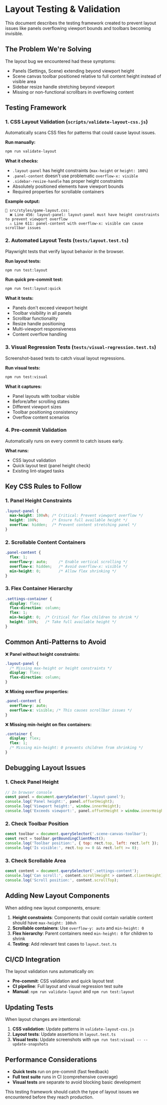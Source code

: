 # Layout Testing & Validation

This document describes the testing framework created to prevent layout issues like panels overflowing viewport bounds and toolbars becoming invisible.

## The Problem We're Solving

The layout bug we encountered had these symptoms:
- Panels (Settings, Scene) extending beyond viewport height
- Scene canvas toolbar positioned relative to full content height instead of visible area
- Sidebar resize handle stretching beyond viewport
- Missing or non-functional scrollbars in overflowing content

## Testing Framework

### 1. CSS Layout Validation (`scripts/validate-layout-css.js`)

Automatically scans CSS files for patterns that could cause layout issues.

**Run manually:**
```bash
npm run validate-layout
```

**What it checks:**
- `.layout-panel` has height constraints (`max-height` or `height: 100%`)
- `.panel-content` doesn't use problematic `overflow-x: visible`
- `.sidebar-resize-handle` has proper height constraints
- Absolutely positioned elements have viewport bounds
- Required properties for scrollable containers

**Example output:**
```
📄 src/styles/game-layout.css:
  ❌ Line 456: layout-panel: layout-panel must have height constraints to prevent viewport overflow
  ⚠️ Line 611: panel-content with overflow-x: visible can cause scrollbar issues
```

### 2. Automated Layout Tests (`tests/layout.test.ts`)

Playwright tests that verify layout behavior in the browser.

**Run layout tests:**
```bash
npm run test:layout
```

**Run quick pre-commit test:**
```bash
npm run test:layout:quick
```

**What it tests:**
- Panels don't exceed viewport height
- Toolbar visibility in all panels
- Scrollbar functionality
- Resize handle positioning
- Multi-viewport responsiveness
- Content overflow handling

### 3. Visual Regression Tests (`tests/visual-regression.test.ts`)

Screenshot-based tests to catch visual layout regressions.

**Run visual tests:**
```bash
npm run test:visual
```

**What it captures:**
- Panel layouts with toolbar visible
- Before/after scrolling states
- Different viewport sizes
- Toolbar positioning consistency
- Overflow content scenarios

### 4. Pre-commit Validation

Automatically runs on every commit to catch issues early.

**What runs:**
- CSS layout validation
- Quick layout test (panel height check)
- Existing lint-staged tasks

## Key CSS Rules to Follow

### 1. Panel Height Constraints
```css
.layout-panel {
  max-height: 100vh; /* Critical: Prevent viewport overflow */
  height: 100%;      /* Ensure full available height */
  overflow: hidden;  /* Prevent content stretching panel */
}
```

### 2. Scrollable Content Containers
```css
.panel-content {
  flex: 1;
  overflow-y: auto;     /* Enable vertical scrolling */
  overflow-x: hidden;   /* Avoid overflow-x: visible */
  min-height: 0;        /* Allow flex shrinking */
}
```

### 3. Flex Container Hierarchy
```css
.settings-container {
  display: flex;
  flex-direction: column;
  flex: 1;
  min-height: 0;  /* Critical for flex children to shrink */
  height: 100%;   /* Take full available height */
}
```

## Common Anti-Patterns to Avoid

❌ **Panel without height constraints:**
```css
.layout-panel {
  /* Missing max-height or height constraints */
  display: flex;
  flex-direction: column;
}
```

❌ **Mixing overflow properties:**
```css
.panel-content {
  overflow-y: auto;
  overflow-x: visible; /* This causes scrollbar issues */
}
```

❌ **Missing min-height on flex containers:**
```css
.container {
  display: flex;
  flex: 1;
  /* Missing min-height: 0 prevents children from shrinking */
}
```

## Debugging Layout Issues

### 1. Check Panel Height
```javascript
// In browser console
const panel = document.querySelector('.layout-panel');
console.log('Panel height:', panel.offsetHeight);
console.log('Viewport height:', window.innerHeight);
console.log('Exceeds viewport:', panel.offsetHeight > window.innerHeight);
```

### 2. Check Toolbar Position
```javascript
const toolbar = document.querySelector('.scene-canvas-toolbar');
const rect = toolbar.getBoundingClientRect();
console.log('Toolbar position:', { top: rect.top, left: rect.left });
console.log('Is visible:', rect.top >= 0 && rect.left >= 0);
```

### 3. Check Scrollable Area
```javascript
const content = document.querySelector('.settings-content');
console.log('Can scroll:', content.scrollHeight > content.clientHeight);
console.log('Scroll position:', content.scrollTop);
```

## Adding New Layout Components

When adding new layout components, ensure:

1. **Height constraints**: Components that could contain variable content should have `max-height: 100vh`
2. **Scrollable containers**: Use `overflow-y: auto` and `min-height: 0`
3. **Flex hierarchy**: Parent containers need `min-height: 0` for children to shrink
4. **Testing**: Add relevant test cases to `layout.test.ts`

## CI/CD Integration

The layout validation runs automatically on:
- **Pre-commit**: CSS validation and quick layout test
- **CI pipeline**: Full layout and visual regression test suite
- **Manual**: `npm run validate-layout` and `npm run test:layout`

## Updating Tests

When layout changes are intentional:

1. **CSS validation**: Update patterns in `validate-layout-css.js`
2. **Layout tests**: Update assertions in `layout.test.ts`
3. **Visual tests**: Update screenshots with `npm run test:visual -- --update-snapshots`

## Performance Considerations

- **Quick tests** run on pre-commit (fast feedback)
- **Full test suite** runs in CI (comprehensive coverage)
- **Visual tests** are separate to avoid blocking basic development

This testing framework should catch the type of layout issues we encountered before they reach production.
